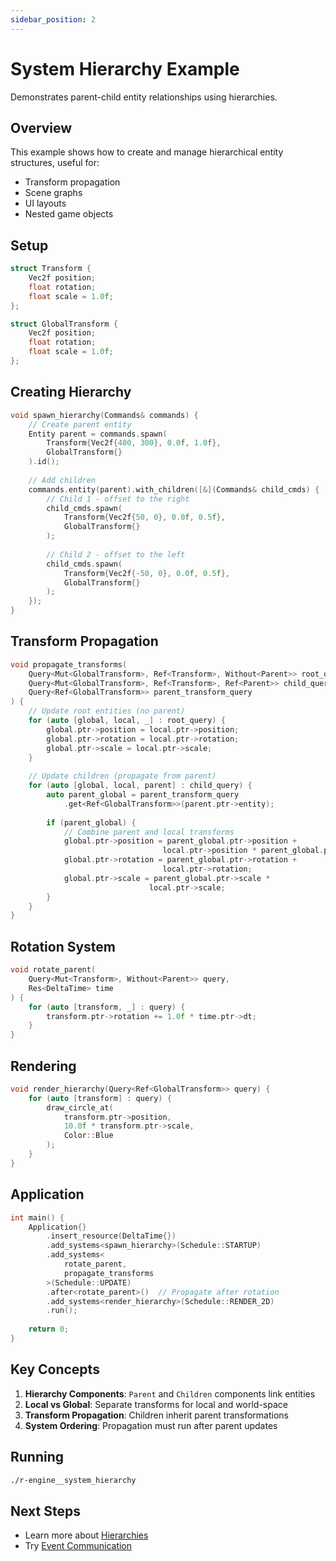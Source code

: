 ```yaml
---
sidebar_position: 2
---
```


# System Hierarchy Example

Demonstrates parent-child entity relationships using hierarchies.

## Overview

This example shows how to create and manage hierarchical entity structures, useful for:
- Transform propagation
- Scene graphs
- UI layouts
- Nested game objects

## Setup

```cpp
struct Transform {
    Vec2f position;
    float rotation;
    float scale = 1.0f;
};

struct GlobalTransform {
    Vec2f position;
    float rotation;
    float scale = 1.0f;
};
```

## Creating Hierarchy

```cpp
void spawn_hierarchy(Commands& commands) {
    // Create parent entity
    Entity parent = commands.spawn(
        Transform{Vec2f{400, 300}, 0.0f, 1.0f},
        GlobalTransform{}
    ).id();
    
    // Add children
    commands.entity(parent).with_children([&](Commands& child_cmds) {
        // Child 1 - offset to the right
        child_cmds.spawn(
            Transform{Vec2f{50, 0}, 0.0f, 0.5f},
            GlobalTransform{}
        );
        
        // Child 2 - offset to the left
        child_cmds.spawn(
            Transform{Vec2f{-50, 0}, 0.0f, 0.5f},
            GlobalTransform{}
        );
    });
}
```

## Transform Propagation

```cpp
void propagate_transforms(
    Query<Mut<GlobalTransform>, Ref<Transform>, Without<Parent>> root_query,
    Query<Mut<GlobalTransform>, Ref<Transform>, Ref<Parent>> child_query,
    Query<Ref<GlobalTransform>> parent_transform_query
) {
    // Update root entities (no parent)
    for (auto [global, local, _] : root_query) {
        global.ptr->position = local.ptr->position;
        global.ptr->rotation = local.ptr->rotation;
        global.ptr->scale = local.ptr->scale;
    }
    
    // Update children (propagate from parent)
    for (auto [global, local, parent] : child_query) {
        auto parent_global = parent_transform_query
            .get<Ref<GlobalTransform>>(parent.ptr->entity);
        
        if (parent_global) {
            // Combine parent and local transforms
            global.ptr->position = parent_global.ptr->position + 
                                  local.ptr->position * parent_global.ptr->scale;
            global.ptr->rotation = parent_global.ptr->rotation + 
                                  local.ptr->rotation;
            global.ptr->scale = parent_global.ptr->scale * 
                               local.ptr->scale;
        }
    }
}
```

## Rotation System

```cpp
void rotate_parent(
    Query<Mut<Transform>, Without<Parent>> query,
    Res<DeltaTime> time
) {
    for (auto [transform, _] : query) {
        transform.ptr->rotation += 1.0f * time.ptr->dt;
    }
}
```

## Rendering

```cpp
void render_hierarchy(Query<Ref<GlobalTransform>> query) {
    for (auto [transform] : query) {
        draw_circle_at(
            transform.ptr->position,
            10.0f * transform.ptr->scale,
            Color::Blue
        );
    }
}
```

## Application

```cpp
int main() {
    Application{}
        .insert_resource(DeltaTime{})
        .add_systems<spawn_hierarchy>(Schedule::STARTUP)
        .add_systems<
            rotate_parent,
            propagate_transforms
        >(Schedule::UPDATE)
        .after<rotate_parent>()  // Propagate after rotation
        .add_systems<render_hierarchy>(Schedule::RENDER_2D)
        .run();
    
    return 0;
}
```

## Key Concepts

1. **Hierarchy Components**: `Parent` and `Children` components link entities
2. **Local vs Global**: Separate transforms for local and world-space
3. **Transform Propagation**: Children inherit parent transformations
4. **System Ordering**: Propagation must run after parent updates

## Running

```bash
./r-engine__system_hierarchy
```

## Next Steps

- Learn more about [Hierarchies](../advanced/hierarchies.md)
- Try [Event Communication](./event-communication.md)
